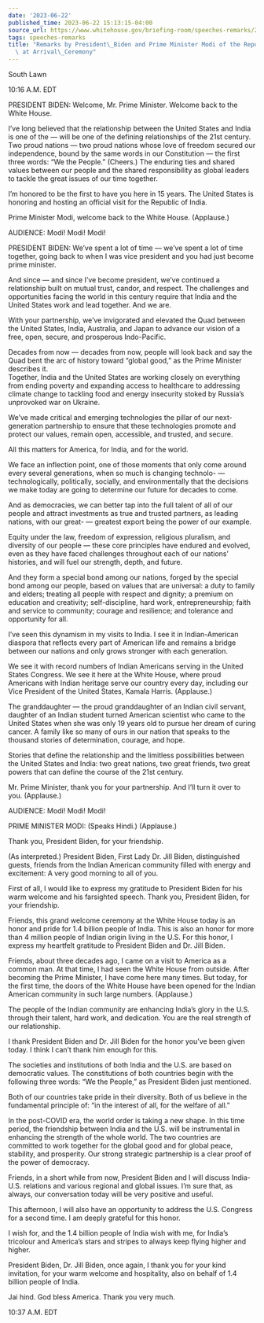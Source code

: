 ```yaml
---
date: '2023-06-22'
published_time: 2023-06-22 15:13:15-04:00
source_url: https://www.whitehouse.gov/briefing-room/speeches-remarks/2023/06/22/remarks-by-president-biden-and-prime-minister-modi-of-the-republic-of-india-at-arrival-ceremony/
tags: speeches-remarks
title: "Remarks by President\_Biden and Prime Minister Modi of the Republic of India\
  \ at Arrival\_Ceremony"
---
```

 
South Lawn

10:16 A.M. EDT

PRESIDENT BIDEN: Welcome, Mr. Prime Minister. Welcome back to the White
House.

I’ve long believed that the relationship between the United States and
India is one of the — will be one of the defining relationships of the
21st century. Two proud nations — two proud nations whose love of
freedom secured our independence, bound by the same words in our
Constitution — the first three words: “We the People.” (Cheers.) The
enduring ties and shared values between our people and the shared
responsibility as global leaders to tackle the great issues of our time
together.

I’m honored to be the first to have you here in 15 years. The United
States is honoring and hosting an official visit for the Republic of
India.

Prime Minister Modi, welcome back to the White House. (Applause.)

AUDIENCE: Modi! Modi! Modi!

PRESIDENT BIDEN: We’ve spent a lot of time — we’ve spent a lot of time
together, going back to when I was vice president and you had just
become prime minister.

And since — and since I’ve become president, we’ve continued a
relationship built on mutual trust, candor, and respect. The challenges
and opportunities facing the world in this century require that India
and the United States work and lead together. And we are.

With your partnership, we’ve invigorated and elevated the Quad between
the United States, India, Australia, and Japan to advance our vision of
a free, open, secure, and prosperous Indo-Pacific.

Decades from now — decades from now, people will look back and say the
Quad bent the arc of history toward “global good,” as the Prime Minister
describes it.  
Together, India and the United States are working closely on everything
from ending poverty and expanding access to healthcare to addressing
climate change to tackling food and energy insecurity stoked by Russia’s
unprovoked war on Ukraine.

We’ve made critical and emerging technologies the pillar of our
next-generation partnership to ensure that these technologies promote
and protect our values, remain open, accessible, and trusted, and
secure.

All this matters for America, for India, and for the world.

We face an inflection point, one of those moments that only come around
every several generations, when so much is changing technolo- —
technologically, politically, socially, and environmentally that the
decisions we make today are going to determine our future for decades to
come.

And as democracies, we can better tap into the full talent of all of our
people and attract investments as true and trusted partners, as leading
nations, with our great- — greatest export being the power of our
example.

Equity under the law, freedom of expression, religious pluralism, and
diversity of our people — these core principles have endured and
evolved, even as they have faced challenges throughout each of our
nations’ histories, and will fuel our strength, depth, and future.

And they form a special bond among our nations, forged by the special
bond among our people, based on values that are universal: a duty to
family and elders; treating all people with respect and dignity; a
premium on education and creativity; self-discipline, hard work,
entrepreneurship; faith and service to community; courage and
resilience; and tolerance and opportunity for all.

I’ve seen this dynamism in my visits to India. I see it in
Indian-American diaspora that reflects every part of American life and
remains a bridge between our nations and only grows stronger with each
generation.

We see it with record numbers of Indian Americans serving in the United
States Congress. We see it here at the White House, where proud
Americans with Indian heritage serve our country every day, including
our Vice President of the United States, Kamala Harris. (Applause.)

The granddaughter — the proud granddaughter of an Indian civil servant,
daughter of an Indian student turned American scientist who came to the
United States when she was only 19 years old to pursue her dream of
curing cancer. A family like so many of ours in our nation that speaks
to the thousand stories of determination, courage, and hope.

Stories that define the relationship and the limitless possibilities
between the United States and India: two great nations, two great
friends, two great powers that can define the course of the 21st
century.

Mr. Prime Minister, thank you for your partnership. And I’ll turn it
over to you. (Applause.)

AUDIENCE: Modi! Modi! Modi!

PRIME MINISTER MODI: (Speaks Hindi.) (Applause.)

Thank you, President Biden, for your friendship.

(As interpreted.) President Biden, First Lady Dr. Jill Biden,
distinguished guests, friends from the Indian American community filled
with energy and excitement: A very good morning to all of you.

First of all, I would like to express my gratitude to President Biden
for his warm welcome and his farsighted speech. Thank you, President
Biden, for your friendship.

Friends, this grand welcome ceremony at the White House today is an
honor and pride for 1.4 billion people of India. This is also an honor
for more than 4 million people of Indian origin living in the U.S. For
this honor, I express my heartfelt gratitude to President Biden and Dr.
Jill Biden.

Friends, about three decades ago, I came on a visit to America as a
common man. At that time, I had seen the White House from outside. After
becoming the Prime Minister, I have come here many times. But today, for
the first time, the doors of the White House have been opened for the
Indian American community in such large numbers. (Applause.)

The people of the Indian community are enhancing India’s glory in the
U.S. through their talent, hard work, and dedication. You are the real
strength of our relationship.

I thank President Biden and Dr. Jill Biden for the honor you’ve been
given today. I think I can’t thank him enough for this.

The societies and institutions of both India and the U.S. are based on
democratic values. The constitutions of both countries begin with the
following three words: “We the People,” as President Biden just
mentioned.

Both of our countries take pride in their diversity. Both of us believe
in the fundamental principle of: “in the interest of all, for the
welfare of all.”

In the post-COVID era, the world order is taking a new shape. In this
time period, the friendship between India and the U.S. will be
instrumental in enhancing the strength of the whole world. The two
countries are committed to work together for the global good and for
global peace, stability, and prosperity. Our strong strategic
partnership is a clear proof of the power of democracy.

Friends, in a short while from now, President Biden and I will discuss
India-U.S. relations and various regional and global issues. I’m sure
that, as always, our conversation today will be very positive and
useful.

This afternoon, I will also have an opportunity to address the U.S.
Congress for a second time. I am deeply grateful for this honor.

I wish for, and the 1.4 billion people of India wish with me, for
India’s tricolour and America’s stars and stripes to always keep flying
higher and higher.

President Biden, Dr. Jill Biden, once again, I thank you for your kind
invitation, for your warm welcome and hospitality, also on behalf of 1.4
billion people of India.

Jai hind. God bless America. Thank you very much.

10:37 A.M. EDT
